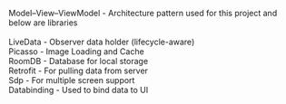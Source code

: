 Model–View–ViewModel - Architecture pattern used for this project and below are libraries <br /> <br />
LiveData - Observer data holder (lifecycle-aware) <br />
Picasso - Image Loading and Cache <br />
RoomDB - Database for local storage <br />
Retrofit - For pulling data from server <br />
Sdp - For multiple screen support <br />
Databinding - Used to bind data to UI <br />
